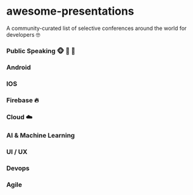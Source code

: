 # awesome-presentations

A community-curated list of selective conferences around the world for developers 🤓

### Public Speaking 🐵 🙊 🙉 

### Android

### IOS

### Firebase 🔥

### Cloud ☁️ 

### AI & Machine Learning

### UI / UX

### Devops

### Agile



